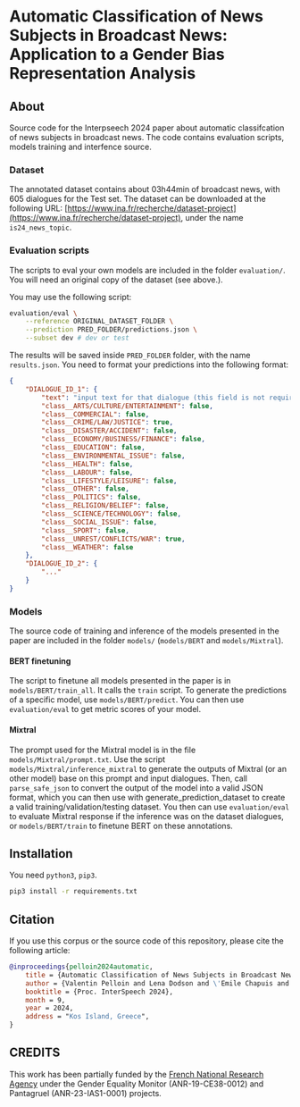 # Automatic Classification of News Subjects in Broadcast News: Application to a Gender Bias Representation Analysis

## About

Source code for the Interpseech 2024 paper about automatic classifcation of news
subjects in broadcast news. The code contains evaluation scripts, models 
training and interfence source.

### Dataset

The annotated dataset contains about 03h44min of broadcast news, with 605 
dialogues for the Test set. The dataset can be downloaded at the following 
URL: [https://www.ina.fr/recherche/dataset-project](https://www.ina.fr/recherche/dataset-project), under the name `is24_news_topic`.

### Evaluation scripts

The scripts to eval your own models are included in the folder `evaluation/`. 
You will need an original copy of the dataset (see above.).

You may use the following script:

```bash
evaluation/eval \
	--reference ORIGINAL_DATASET_FOLDER \
	--prediction PRED_FOLDER/predictions.json \
	--subset dev # dev or test
```

The results will be saved inside `PRED_FOLDER` folder, with the name
`results.json`. You need to format your predictions into the following format:

```json
{
	"DIALOGUE_ID_1": {
		"text": "input text for that dialogue (this field is not required in your output file, but it allow you to easily browse the file while reading the predicted output, and manually see if what your model predicted)",
		"class__ARTS/CULTURE/ENTERTAINMENT": false,
		"class__COMMERCIAL": false,
		"class__CRIME/LAW/JUSTICE": true,
		"class__DISASTER/ACCIDENT": false,
		"class__ECONOMY/BUSINESS/FINANCE": false,
		"class__EDUCATION": false,
		"class__ENVIRONMENTAL_ISSUE": false,
		"class__HEALTH": false,
		"class__LABOUR": false,
		"class__LIFESTYLE/LEISURE": false,
		"class__OTHER": false,
		"class__POLITICS": false,
		"class__RELIGION/BELIEF": false,
		"class__SCIENCE/TECHNOLOGY": false,
		"class__SOCIAL_ISSUE": false,
		"class__SPORT": false,
		"class__UNREST/CONFLICTS/WAR": true,
		"class__WEATHER": false
	},
	"DIALOGUE_ID_2": {
		"..."
	}
}
```

### Models

The source code of training and inference of the models presented in the paper 
are included in the folder `models/` (`models/BERT` and `models/Mixtral`).

#### BERT finetuning

The script to finetune all models presented in the paper is in 
`models/BERT/train_all`. It calls the `train` script. To generate the 
predictions of a specific model, use `models/BERT/predict`. You can then 
use `evaluation/eval` to get metric scores of your model.

#### Mixtral

The prompt used for the Mixtral model is in the file `models/Mixtral/prompt.txt`.
Use the script `models/Mixtral/inference_mixtral` to generate the outputs of 
Mixtral (or an other model) base on this prompt and input dialogues. Then, 
call `parse_safe_json` to convert the output of the model into a valid JSON 
format, which you can then use with generate_prediction_dataset to create a 
valid training/validation/testing dataset. You then can use `evaluation/eval` 
to evaluate Mixtral response if the inference was on the dataset dialogues, 
or `models/BERT/train` to finetune BERT on these annotations.

## Installation 

You need `python3`, `pip3`.

```bash
pip3 install -r requirements.txt
```

## Citation

If you use this corpus or the source code of this repository, please cite the 
following article:
```bib
@inproceedings{pelloin2024automatic,
    title = {Automatic Classification of News Subjects in Broadcast News: Application to a Gender Bias Representation Analysis},
    author = {Valentin Pelloin and Lena Dodson and \'Emile Chapuis and Nicolas Hervé and David Doukhan},
    booktitle = {Proc. InterSpeech 2024},
    month = 9,
    year = 2024,
    address = "Kos Island, Greece",
}
```

## CREDITS

This work has been partially funded by the [French National Research Agency](https://anr.fr) under the Gender Equality Monitor (ANR-19-CE38-0012) and Pantagruel (ANR-23-IAS1-0001) projects.
